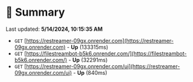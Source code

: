 # 📖 Summary
Last updated: **5/14/2024, 10:15:35 AM**

- `GET` [https://restreamer-09gx.onrender.com](https://restreamer-09gx.onrender.com) - **Up** (133315ms)
- `GET` [https://filestreambot-b5k6.onrender.com/](https://filestreambot-b5k6.onrender.com/) - **Up** (32291ms)
- `GET` [https://restreamer-09gx.onrender.com/ui](https://restreamer-09gx.onrender.com/ui) - **Up** (840ms)
